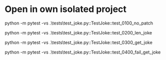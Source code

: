 # Open in own isolated project

python -m pytest -vs .\tests\test_joke.py::TestJoke::test_0100_no_patch

python -m pytest -vs .\tests\test_joke.py::TestJoke::test_0200_len_joke

python -m pytest -vs .\tests\test_joke.py::TestJoke::test_0300_get_joke

python -m pytest -vs .\tests\test_joke.py::TestJoke::test_0400_fail_get_joke